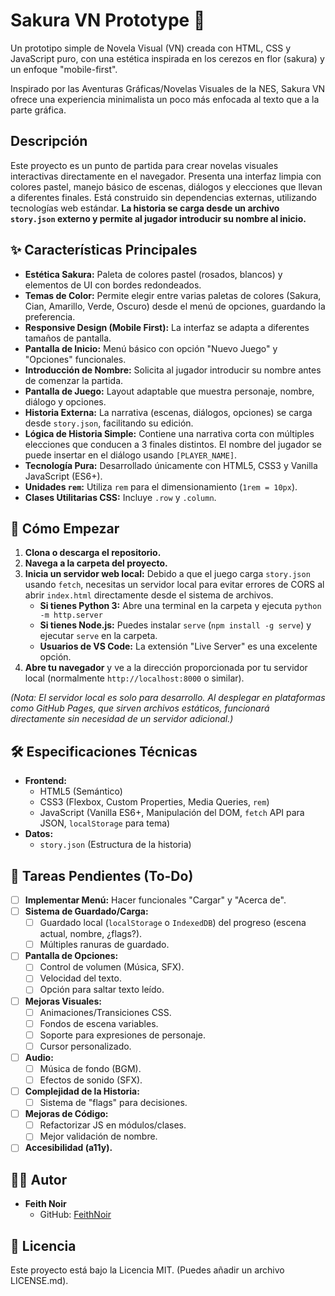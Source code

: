 # Sakura VN Prototype 🌸

Un prototipo simple de Novela Visual (VN) creada con HTML, CSS y JavaScript puro, con una estética inspirada en los cerezos en flor (sakura) y un enfoque "mobile-first".

Inspirado por las Aventuras Gráficas/Novelas Visuales de la NES, Sakura VN ofrece una experiencia minimalista un poco más enfocada al texto que a la parte gráfica.

## Descripción

Este proyecto es un punto de partida para crear novelas visuales interactivas directamente en el navegador. Presenta una interfaz limpia con colores pastel, manejo básico de escenas, diálogos y elecciones que llevan a diferentes finales. Está construido sin dependencias externas, utilizando tecnologías web estándar. **La historia se carga desde un archivo `story.json` externo y permite al jugador introducir su nombre al inicio.**

## ✨ Características Principales

*   **Estética Sakura:** Paleta de colores pastel (rosados, blancos) y elementos de UI con bordes redondeados.
*   **Temas de Color:** Permite elegir entre varias paletas de colores (Sakura, Cian, Amarillo, Verde, Oscuro) desde el menú de opciones, guardando la preferencia.
*   **Responsive Design (Mobile First):** La interfaz se adapta a diferentes tamaños de pantalla.
*   **Pantalla de Inicio:** Menú básico con opción "Nuevo Juego" y "Opciones" funcionales.
*   **Introducción de Nombre:** Solicita al jugador introducir su nombre antes de comenzar la partida.
*   **Pantalla de Juego:** Layout adaptable que muestra personaje, nombre, diálogo y opciones.
*   **Historia Externa:** La narrativa (escenas, diálogos, opciones) se carga desde `story.json`, facilitando su edición.
*   **Lógica de Historia Simple:** Contiene una narrativa corta con múltiples elecciones que conducen a 3 finales distintos. El nombre del jugador se puede insertar en el diálogo usando `[PLAYER_NAME]`.
*   **Tecnología Pura:** Desarrollado únicamente con HTML5, CSS3 y Vanilla JavaScript (ES6+).
*   **Unidades `rem`:** Utiliza `rem` para el dimensionamiento (`1rem = 10px`).
*   **Clases Utilitarias CSS:** Incluye `.row` y `.column`.

## 🚀 Cómo Empezar

1.  **Clona o descarga el repositorio.**
2.  **Navega a la carpeta del proyecto.**
3.  **Inicia un servidor web local:** Debido a que el juego carga `story.json` usando `fetch`, necesitas un servidor local para evitar errores de CORS al abrir `index.html` directamente desde el sistema de archivos.
    *   **Si tienes Python 3:** Abre una terminal en la carpeta y ejecuta `python -m http.server`
    *   **Si tienes Node.js:** Puedes instalar `serve` (`npm install -g serve`) y ejecutar `serve` en la carpeta.
    *   **Usuarios de VS Code:** La extensión "Live Server" es una excelente opción.
4.  **Abre tu navegador** y ve a la dirección proporcionada por tu servidor local (normalmente `http://localhost:8000` o similar).

*(Nota: El servidor local es solo para desarrollo. Al desplegar en plataformas como GitHub Pages, que sirven archivos estáticos, funcionará directamente sin necesidad de un servidor adicional.)*

## 🛠️ Especificaciones Técnicas

*   **Frontend:**
    *   HTML5 (Semántico)
    *   CSS3 (Flexbox, Custom Properties, Media Queries, `rem`)
    *   JavaScript (Vanilla ES6+, Manipulación del DOM, `fetch` API para JSON, `localStorage` para tema)
*   **Datos:**
    *   `story.json` (Estructura de la historia)

## 📝 Tareas Pendientes (To-Do)

*   [ ] **Implementar Menú:** Hacer funcionales "Cargar" y "Acerca de".
*   [ ] **Sistema de Guardado/Carga:**
    *   [ ] Guardado local (`localStorage` o `IndexedDB`) del progreso (escena actual, nombre, ¿flags?).
    *   [ ] Múltiples ranuras de guardado.
*   [ ] **Pantalla de Opciones:**
    *   [ ] Control de volumen (Música, SFX).
    *   [ ] Velocidad del texto.
    *   [ ] Opción para saltar texto leído.
*   [ ] **Mejoras Visuales:**
    *   [ ] Animaciones/Transiciones CSS.
    *   [ ] Fondos de escena variables.
    *   [ ] Soporte para expresiones de personaje.
    *   [ ] Cursor personalizado.
*   [ ] **Audio:**
    *   [ ] Música de fondo (BGM).
    *   [ ] Efectos de sonido (SFX).
*   [ ] **Complejidad de la Historia:**
    *   [ ] Sistema de "flags" para decisiones.
*   [ ] **Mejoras de Código:**
    *   [ ] Refactorizar JS en módulos/clases.
    *   [ ] Mejor validación de nombre.
*   [ ] **Accesibilidad (a11y).**

## 🧑‍💻 Autor

*   **Feith Noir**
    *   GitHub: [FeithNoir](https://github.com/FeithNoir)

## 📄 Licencia

Este proyecto está bajo la Licencia MIT. (Puedes añadir un archivo LICENSE.md).